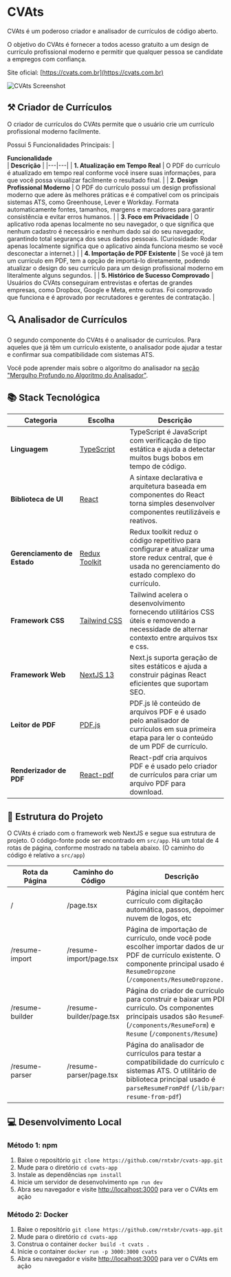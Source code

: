 # CVAts

CVAts é um poderoso criador e analisador de currículos de código aberto.

O objetivo do CVAts é fornecer a todos acesso gratuito a um design de currículo profissional moderno e permitir que qualquer pessoa se candidate a empregos com confiança.

Site oficial: [https://cvats.com.br](https://cvats.com.br)

![CVAts Screenshot](print.png)

## ⚒️ Criador de Currículos

O criador de currículos do CVAts permite que o usuário crie um currículo profissional moderno facilmente.

Possui 5 Funcionalidades Principais:
| <div style="width:285px">**Funcionalidade**</div> | **Descrição** |
|---|---|
| **1. Atualização em Tempo Real** | O PDF do currículo é atualizado em tempo real conforme você insere suas informações, para que você possa visualizar facilmente o resultado final. |
| **2. Design Profissional Moderno** | O PDF do currículo possui um design profissional moderno que adere às melhores práticas e é compatível com os principais sistemas ATS, como Greenhouse, Lever e Workday. Formata automaticamente fontes, tamanhos, margens e marcadores para garantir consistência e evitar erros humanos. |
| **3. Foco em Privacidade** | O aplicativo roda apenas localmente no seu navegador, o que significa que nenhum cadastro é necessário e nenhum dado sai do seu navegador, garantindo total segurança dos seus dados pessoais. (Curiosidade: Rodar apenas localmente significa que o aplicativo ainda funciona mesmo se você desconectar a internet.) |
| **4. Importação de PDF Existente** | Se você já tem um currículo em PDF, tem a opção de importá-lo diretamente, podendo atualizar o design do seu currículo para um design profissional moderno em literalmente alguns segundos. |
| **5. Histórico de Sucesso Comprovado** | Usuários do CVAts conseguiram entrevistas e ofertas de grandes empresas, como Dropbox, Google e Meta, entre outras. Foi comprovado que funciona e é aprovado por recrutadores e gerentes de contratação. |

## 🔍 Analisador de Currículos

O segundo componente do CVAts é o analisador de currículos. Para aqueles que já têm um currículo existente, o analisador pode ajudar a testar e confirmar sua compatibilidade com sistemas ATS.

Você pode aprender mais sobre o algoritmo do analisador na [seção "Mergulho Profundo no Algoritmo do Analisador"](https://cvats.com.br/resume-parser).

## 📚 Stack Tecnológica

| <div style="width:140px">**Categoria**</div> | <div style="width:100px">**Escolha**</div>                  | **Descrição**                                                                                                                                              |
| -------------------------------------------- | ----------------------------------------------------------- | ---------------------------------------------------------------------------------------------------------------------------------------------------------- |
| **Linguagem**                                | [TypeScript](https://github.com/microsoft/TypeScript)       | TypeScript é JavaScript com verificação de tipo estática e ajuda a detectar muitos bugs bobos em tempo de código.                                          |
| **Biblioteca de UI**                         | [React](https://github.com/facebook/react)                  | A sintaxe declarativa e arquitetura baseada em componentes do React torna simples desenvolver componentes reutilizáveis e reativos.                        |
| **Gerenciamento de Estado**                  | [Redux Toolkit](https://github.com/reduxjs/redux-toolkit)   | Redux toolkit reduz o código repetitivo para configurar e atualizar uma store redux central, que é usada no gerenciamento do estado complexo do currículo. |
| **Framework CSS**                            | [Tailwind CSS](https://github.com/tailwindlabs/tailwindcss) | Tailwind acelera o desenvolvimento fornecendo utilitários CSS úteis e removendo a necessidade de alternar contexto entre arquivos tsx e css.               |
| **Framework Web**                            | [NextJS 13](https://github.com/vercel/next.js)              | Next.js suporta geração de sites estáticos e ajuda a construir páginas React eficientes que suportam SEO.                                                  |
| **Leitor de PDF**                            | [PDF.js](https://github.com/mozilla/pdf.js)                 | PDF.js lê conteúdo de arquivos PDF e é usado pelo analisador de currículos em sua primeira etapa para ler o conteúdo de um PDF de currículo.               |
| **Renderizador de PDF**                      | [React-pdf](https://github.com/diegomura/react-pdf)         | React-pdf cria arquivos PDF e é usado pelo criador de currículos para criar um arquivo PDF para download.                                                  |

## 📁 Estrutura do Projeto

O CVAts é criado com o framework web NextJS e segue sua estrutura de projeto. O código-fonte pode ser encontrado em `src/app`. Há um total de 4 rotas de página, conforme mostrado na tabela abaixo. (O caminho do código é relativo a `src/app`)

| <div style="width:115px">**Rota da Página**</div> | **Caminho do Código**    | **Descrição**                                                                                                                                                                                    |
| ------------------------------------------------- | ------------------------ | ------------------------------------------------------------------------------------------------------------------------------------------------------------------------------------------------ |
| /                                                 | /page.tsx                | Página inicial que contém hero, currículo com digitação automática, passos, depoimentos, nuvem de logos, etc                                                                                     |
| /resume-import                                    | /resume-import/page.tsx  | Página de importação de currículo, onde você pode escolher importar dados de um PDF de currículo existente. O componente principal usado é `ResumeDropzone` (`/components/ResumeDropzone.tsx`)   |
| /resume-builder                                   | /resume-builder/page.tsx | Página do criador de currículos para construir e baixar um PDF de currículo. Os componentes principais usados são `ResumeForm` (`/components/ResumeForm`) e `Resume` (`/components/Resume`)      |
| /resume-parser                                    | /resume-parser/page.tsx  | Página do analisador de currículos para testar a compatibilidade do currículo com sistemas ATS. O utilitário de biblioteca principal usado é `parseResumeFromPdf` (`/lib/parse-resume-from-pdf`) |

## 💻 Desenvolvimento Local

### Método 1: npm

1. Baixe o repositório `git clone https://github.com/rntxbr/cvats-app.git`
2. Mude para o diretório `cd cvats-app`
3. Instale as dependências `npm install`
4. Inicie um servidor de desenvolvimento `npm run dev`
5. Abra seu navegador e visite [http://localhost:3000](http://localhost:3000) para ver o CVAts em ação

### Método 2: Docker

1. Baixe o repositório `git clone https://github.com/rntxbr/cvats-app.git`
2. Mude para o diretório `cd cvats-app`
3. Construa o container `docker build -t cvats .`
4. Inicie o container `docker run -p 3000:3000 cvats`
5. Abra seu navegador e visite [http://localhost:3000](http://localhost:3000) para ver o CVAts em ação
